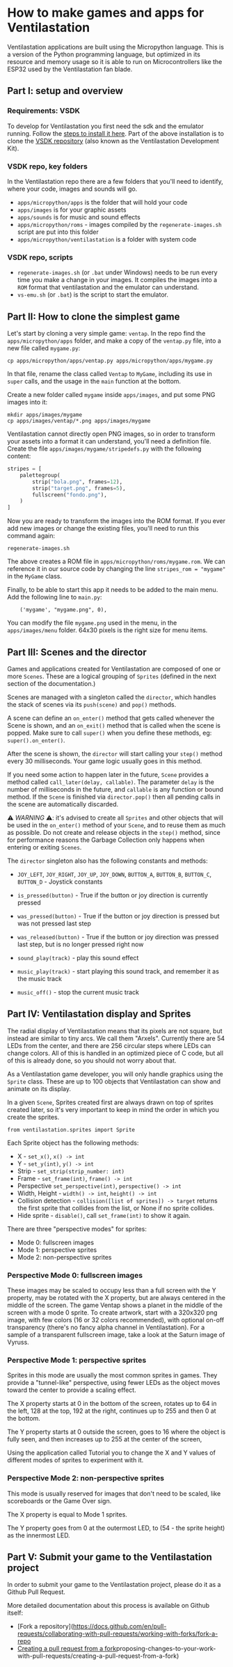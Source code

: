 # How to make games and apps for Ventilastation

Ventilastation applications are built using the Micropython language.
This is a version of the Python programming language, but optimized in its resource and memory usage so it is able to run on Microcontrollers like the ESP32 used by the Ventilastation fan blade.


## Part I: setup and overview

### Requirements: VSDK
To develop for Ventilastation you first need the sdk and the emulator running. Follow the [steps to install it here](docs/emulator.md).
Part of the above installation is to clone the [VSDK repository](https://github.com/ventilastation/vsdk) (also known as the Ventilastation Development Kit). 

### VSDK repo, key folders
In the Ventilastation repo there are a few folders that you'll need to identify, where your code, images and sounds will go.
* `apps/micropython/apps` is the folder that will hold your code
* `apps/images` is for your graphic assets
* `apps/sounds` is for music and sound effects
* `apps/micropython/roms` - images compiled by the `regenerate-images.sh` script are put into this folder
* `apps/micropython/ventilastation` is a folder with system code

### VSDK repo, scripts
* `regenerate-images.sh` (or `.bat` under Windows) needs to be run every time you make a change in your images. It compiles the images into a `ROM` format that ventilastation and the emulator can understand.
* `vs-emu.sh` (or `.bat`) is the script to start the emulator.


## Part II: How to clone the simplest game

Let's start by cloning a very simple game: `ventap`. In the repo find the `apps/micropython/apps` folder, and make a copy of the `ventap.py` file, into a new file called `mygame.py`:

```
cp apps/micropython/apps/ventap.py apps/micropython/apps/mygame.py
```

In that file, rename the class called `Ventap` to `MyGame`, including its use in `super` calls, and the usage in the `main` function at the bottom.


Create a new folder called `mygame` inside `apps/images`, and put some PNG images into it:

```
mkdir apps/images/mygame
cp apps/images/ventap/*.png apps/images/mygame
```

Ventilastation cannot directly open PNG images, so in order to transform your assets into a format it can understand, you'll need a definition file. Create the file `apps/images/mygame/stripedefs.py` with the following content:
``` python
stripes = [
    palettegroup(
        strip("bola.png", frames=12),
        strip("target.png", frames=5),
        fullscreen("fondo.png"),
    )
]
```

Now you are ready to transform the images into the ROM format. If you ever add new images or change the existing files, you'll need to run this command again:

```
regenerate-images.sh
```

The above creates a ROM file in `apps/micropython/roms/mygame.rom`. We can reference it in our source code by changing the line `stripes_rom = "mygame"` in the `MyGame` class.

Finally, to be able to start this app it needs to be added to the main menu.
Add the following line to `main.py`:
```
    ('mygame', "mygame.png", 0),
```

You can modify the file `mygame.png` used in the menu, in the `apps/images/menu` folder. 64x30 pixels is the right size for menu items.


## Part III: Scenes and the director

Games and applications created for Ventilastation are composed of one or more `Scenes`.
These are a logical grouping of `Sprites` (defined in the next section of the documentation.)

Scenes are managed with a singleton called the `director`, which handles the stack of scenes via its `push(scene)` and `pop()` methods.

A scene can define an `on_enter()` method that gets called whenever the Scene is shown, and an `on_exit()` method that is called when the scene is popped. Make sure to call `super()` when you define these methods, eg: `super().on_enter()`.

After the scene is shown, the `director` will start calling your `step()` method every 30 milliseconds. Your game logic usually goes in this method.

If you need some action to happen later in the future, `Scene` provides a method called `call_later(delay, callable)`. The parameter `delay` is the number of milliseconds in the future, and `callable` is any function or bound method. If the `Scene` is finished via `director.pop()` then all pending calls in the scene are automatically discarded.

⚠️ *WARNING* ⚠️: it's advised to create all `Sprites` and other objects that will be used in the `on_enter()` method of your `Scene`, and to reuse them as much as possible. Do not create and release objects in the `step()` method, since for performance reasons the Garbage Collection only happens when entering or exiting `Scenes`.

The `director` singleton also has the following constants and methods:

- `JOY_LEFT`, `JOY_RIGHT`, `JOY_UP`, `JOY_DOWN`, `BUTTON_A`, `BUTTON_B`, `BUTTON_C`, `BUTTON_D` - Joystick constants
- `is_pressed(button)` - True if the button or joy direction is currently pressed
- `was_pressed(button)` - True if the button or joy direction is pressed but was not pressed last step
- `was_released(button)` - True if the button or joy direction was pressed last step, but is no longer pressed right now

- `sound_play(track)` - play this sound effect
- `music_play(track)` - start playing this sound track, and remember it as the music track
- `music_off()` - stop the current music track


## Part IV: Ventilastation display and Sprites

The radial display of Ventilastation means that its pixels are not square, but instead are similar to tiny arcs. We call them "Arxels". Currently there are 54 LEDs from the center, and there are 256 circular steps where LEDs can change colors. All of this is handled in an optimized piece of C code, but all of this is already done, so you should not worry about that.

As a Ventilastation game developer, you will only handle graphics using the `Sprite` class. These are up to 100 objects that Ventilastation can show and animate on its display.

In a given `Scene`, Sprites created first are always drawn on top of sprites created later, so it's very important to keep in mind the order in which you create the sprites.

```
from ventilastation.sprites import Sprite
```

Each Sprite object has the following methods:
- X - `set_x()`, `x() -> int`
- Y -  `set_y(int)`, `y() -> int`
- Strip - `set_strip(strip_number: int)`
- Frame - `set_frame(int)`, `frame() -> int`
- Perspective `set_perspective(int)`, `perspective() -> int`
- Width, Height - `width() -> int`, `height() -> int`
- Collision detection - `collision([list of sprites]) -> target` returns the first sprite that collides from the list, or None if no sprite collides.
- Hide sprite - `disable()`, call `set_frame(int)` to show it again.

There are three "perspective modes" for sprites:
- Mode 0: fullscreen images
- Mode 1: perspective sprites 
- Mode 2: non-perspective sprites

### Perspective Mode 0: fullscreen images
These images may be scaled to occupy less than a full screen with the Y property, may be rotated with the X property, but are always centered in the middle of the screen. The game Ventap shows a planet in the middle of the screen with a mode 0 sprite.
To create artwork, start with a 320x320 png image, with few colors (16 or 32 colors recommended), with optional on-off transparency (there's no fancy alpha channel in Ventilastation). For a sample of a transparent fullscreen image, take a look at the Saturn image of Vyruss.

### Perspective Mode 1: perspective sprites 
Sprites in this mode are usually the most common sprites in games. They provide a "tunnel-like" perspective, using fewer LEDs as the object moves toward the center to provide a scaling effect.

The X property starts at 0 in the bottom of the screen, rotates up to 64 in the left, 128 at the top, 192 at the right, continues up to 255 and then 0 at the bottom.

The Y property starts at 0 outside the screen, goes to 16 where the object is fully seen, and then increases up to 255 at the center of the screen, 

Using the application called Tutorial you to change the X and Y values of different modes of sprites to experiment with it.

### Perspective Mode 2: non-perspective sprites
This mode is usually reserved for images that don't need to be scaled, like scoreboards or the Game Over sign.

The X property is equal to Mode 1 sprites.

The Y property goes from 0 at the outermost LED, to (54 - the sprite height) as the innermost LED.

## Part V: Submit your game to the Ventilastation project

In order to submit your game to the Ventilastation project, please do it as a Github Pull Request.

More detailed documentation about this process is available on Github itself:
- [Fork a repository](https://docs.github.com/en/pull-requests/collaborating-with-pull-requests/working-with-forks/fork-a-repo
- [Creating a pull request from a fork](https://docs.github.com/en/pull-requests/collaborating-with-pull-requests/)proposing-changes-to-your-work-with-pull-requests/creating-a-pull-request-from-a-fork)
